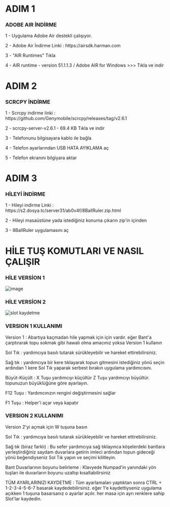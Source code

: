 # ADIM 1

### ADOBE AIR İNDİRME
<p>1 - Uygulama Adobe Air destekli çalışıyor.
<p>2 - Adobe Air İndirme Linki : https://airsdk.harman.com 
<p>3 - "AIR Runtimes" Tıkla
<p>4 - AIR runtime - version 51.1.1.3  /  Adobe AIR for Windows >>> Tıkla ve indir


# ADIM 2

### SCRCPY İNDİRME
<p>1 - Scrcpy indirme linki : https://github.com/Genymobile/scrcpy/releases/tag/v2.6.1
<p>2 - scrcpy-server-v2.6.1 - 69.4 KB Tıkla ve indir
<p>3 - Telefonunu bilgisayara kablo ile bağla
<p>4 - Telefon ayarlarından USB HATA AYIKLAMA aç
<p>5 - Telefon ekranını bilgiyara aktar


# ADIM 3
### HİLEYİ İNDİRME
<p>1 - Hileyi indirme Linki : https://s2.dosya.tc/server31/ab0v4f/8BallRuler.zip.html
<p>2 - Hileyi masaüstüne yada istediğiniz konuma çıkarın zip'in içinden
<p>3 - 8BallRuler uygulamasını aç


# HİLE TUŞ KOMUTLARI VE NASIL ÇALIŞIR
### HİLE VERSİON 1
![image](https://github.com/user-attachments/assets/0f19fa9f-8f5e-42a5-a944-26991ae3e1d8)

### HİLE VERSİON 2
![slot kaydetme](https://github.com/user-attachments/assets/951f6c60-fc17-4d31-99ed-0cee3eb11c5d)

### VERSION 1 KULLANIMI
<p> Version 1 :  Abartıya kaçmadan hile yapmak için için vardır. eğer Bant'a çarptırarak topu sokmak gibi hawalı olma amacınız yoksa Version 1 kullanın
<p> Sol Tık : yardımcıya basılı tutarak sürükleyebilir ve hareket ettirebilirsiniz.
<p> Sağ tık : yardımcıya bir kere tıklayarak topun gitmesini istediğiniz yönü seçin ardından 1 kere Sol Tık yaparak serbest bırakın uygulama yardımcısını.
<p> Büyüt-Küçült : X Tuşu yardımcıyı küçültür Z Tuşu yardımcıyı büyültür. topunuzun büyüklüğüne göre ayarlayın.
<p> F12 Tuşu : Yardımcınızın rengini değiştirmesini sağlar
<p> F1 Tuşu : Helper'i açar veya kapatır

### VERSION 2 KULLANIMI
<p> Version 2'yi açmak için W tuşuna basın
<p> Sol Tık : yardımcıya basılı tutarak sürükleyebilir ve hareket ettirebilirsiniz.
<p> Sağ tık (biraz farklı) : Bu sefer yardımcıya sağ tıklayınca  köşelerdeki bantlara yerleştirdiğiniz saydam duvarlara getirin imleci ardından topun gideceği yönü beğendiyseniz Sol Tık yapın ve seçimi kilitleyin.
<p> Bant Duvarlarının boyunu belirleme : Klavyede Numpad'in yanındaki yön tuşları ile duvarların boyunu uzaltıp kısaltabilirsiniz

<p> TÜM AYARLARINIZI KAYDETME : Tüm ayarlamaları yaptıktan sonra CTRL + 1-2-3-4-5-6-7 basarak kaydedebilirsiniz. eğer 1'e kaydettiyseniz uygulama açıkken 1 tuşuna basarsanız o ayarlar açılır. her masa için ayrı renklere sahip Slot'lar kaydedin.
